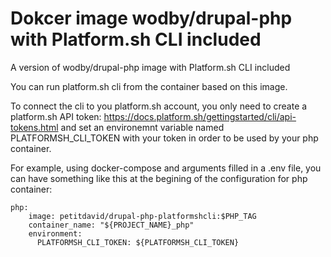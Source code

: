 # Dokcer image wodby/drupal-php with Platform.sh CLI included

A version of wodby/drupal-php image with Platform.sh CLI included

You can run platform.sh cli from the container based on this image.

To connect the cli to you platform.sh account, you only need to create a platform.sh API token: https://docs.platform.sh/gettingstarted/cli/api-tokens.html and set an environemnt variable named PLATFORMSH_CLI_TOKEN with your token in order to be used by your php container.

For example, using docker-compose and arguments filled in a .env file, you can have something like this at the begining of the configuration for php container:
```
php:
    image: petitdavid/drupal-php-platformshcli:$PHP_TAG
    container_name: "${PROJECT_NAME}_php"
    environment:
      PLATFORMSH_CLI_TOKEN: ${PLATFORMSH_CLI_TOKEN}
```
